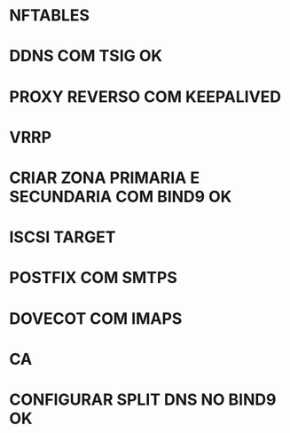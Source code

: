 
# NFTABLES
# DDNS COM TSIG OK
# PROXY REVERSO COM KEEPALIVED 
# VRRP
# CRIAR ZONA PRIMARIA E SECUNDARIA COM BIND9 OK
# ISCSI TARGET
# POSTFIX COM SMTPS

# DOVECOT COM IMAPS
# CA
# CONFIGURAR SPLIT DNS NO BIND9 OK
# 